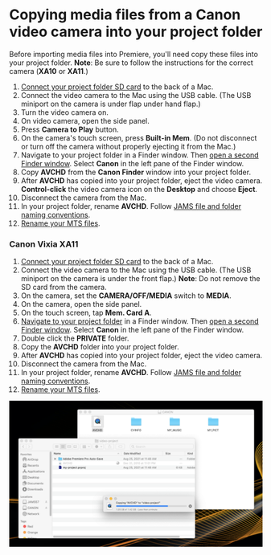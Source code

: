 # Copying media files from a Canon video camera into your project folder

Before importing media files into Premiere, you'll need copy these files into your project folder. **Note**: Be sure to follow the instructions for the correct camera (**XA10** or **XA11**.)

1. [Connect your project folder SD card](connecting-your-project-folder-sd-card.md) to the back of a Mac.
2. Connect the video camera to the Mac using the USB cable. (The USB miniport on the camera is under flap under hand flap.)
3. Turn the video camera on.
4. On video camera, open the side panel.
5. Press **Camera to Play** button.
6. On the camera's touch screen, press **Built-in Mem**. (Do not disconnect or turn off the camera without properly ejecting it from the Mac.)
7. Navigate to your project folder in a Finder window. Then [open a second Finder window](https://jjloomis.gitbooks.io/file-and-folder-management/content/opening-multiple-finder-windows.html). Select **Canon** in the left pane of the Finder window.
8. Copy **AVCHD** from the **Canon Finder** window into your project folder.
9. After **AVCHD** has copied into your project folder, eject the video camera. **Control-click** the video camera icon on the **Desktop** and choose **Eject**.
10. Disconnect the camera from the Mac.
11. In your project folder, rename **AVCHD**. Follow [JAMS file and folder naming conventions](https://jjloomis.gitbook.io/file-and-folder-management-mac-os-edition/file-and-folder-naming-conventions).&#x20;
12. [Rename your MTS files](previewing-and-renaming-clips-in-finder.md).

### Canon Vixia XA11

1. [Connect your project folder SD card](connecting-your-project-folder-sd-card.md) to the back of a Mac.
2. Connect the video camera to the Mac using the USB cable. (The USB miniport on the camera is under the front flap.) **Note**: Do not remove the SD card from the camera.
3. On the camera, set the **CAMERA/OFF/MEDIA** switch to **MEDIA**.&#x20;
4. On the camera, open the side panel.
5. On the touch screen, tap **Mem. Card A**.
6. [Navigate to your project folder](https://jjloomis.gitbook.io/file-and-folder-management-mac-os-edition/navigating-folder-tree) in a Finder window. Then [open a second Finder window](https://jjloomis.gitbook.io/file-and-folder-management-mac-os-edition/opening-multiple-finder-windows). Select **Canon** in the left pane of the Finder window.&#x20;
7. Double click the **PRIVATE** folder.&#x20;
8. Copy the **AVCHD** folder into your project folder.&#x20;
9. After **AVCHD** has copied into your project folder, eject the video camera.&#x20;
10. Disconnect the camera from the Mac.
11. In your project folder, rename **AVCHD**. Follow [JAMS file and folder naming conventions](https://jjloomis.gitbook.io/file-and-folder-management-mac-os-edition/file-and-folder-naming-conventions).
12. [Rename your MTS files](previewing-and-renaming-clips-in-finder.md).&#x20;

![Copying AVCHD to project folder.](../.gitbook/assets/avchd-to-project-folder.png)
